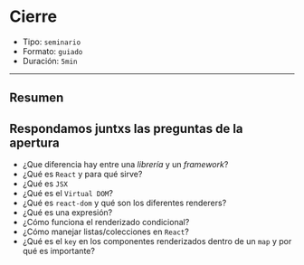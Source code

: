 # Cierre

* Tipo: `seminario`
* Formato: `guiado`
* Duración: `5min`

***

## Resumen

## Respondamos juntxs las preguntas de la apertura

* ¿Que diferencia hay entre una *librería* y un *framework*?
* ¿Qué es `React` y para qué sirve?
* ¿Qué es `JSX`
* ¿Qué es el `Virtual DOM`?
* ¿Qué es `react-dom` y qué son los diferentes renderers?
* ¿Qué es una expresión?
* ¿Cómo funciona el renderizado condicional?
* ¿Cómo manejar listas/colecciones en `React`?
* ¿Qué es el `key` en los componentes renderizados dentro de un `map` y por qué
  es importante?
